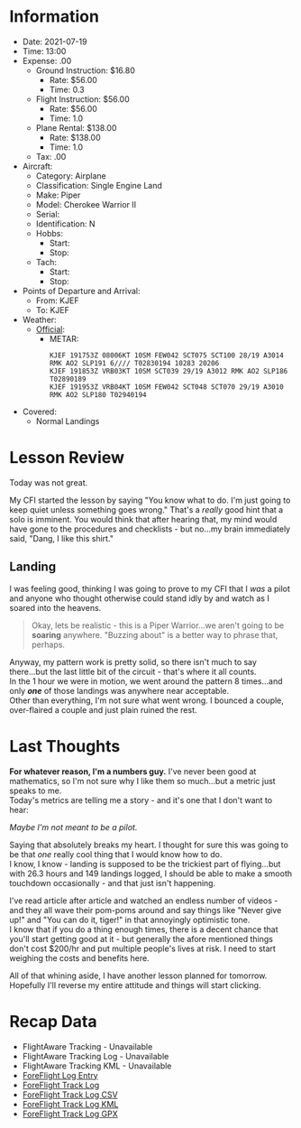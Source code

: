 # Information
- Date: 2021-07-19
- Time: 13:00
- Expense: .00
	- Ground Instruction: $16.80
		- Rate: $56.00
		- Time: 0.3
	- Flight Instruction: $56.00
		- Rate: $56.00
		- Time: 1.0
	- Plane Rental: $138.00
		- Rate: $138.00
		- Time: 1.0
	- Tax: .00
- Aircraft:
	- Category: Airplane
	- Classification: Single Engine Land
	- Make: Piper
	- Model: Cherokee Warrior II
	- Serial: 
	- Identification: N
	- Hobbs: 
		- Start: 
		- Stop: 
	- Tach: 
		- Start: 
		- Stop: 
- Points of Departure and Arrival:
	- From: KJEF
	- To: KJEF
- Weather:
	- [Official](http://aviationwxchartsarchive.com/product/metar):
		- METAR: 
			```
			KJEF 191753Z 08006KT 10SM FEW042 SCT075 SCT100 28/19 A3014 RMK AO2 SLP191 6//// T02830194 10283 20206
			KJEF 191853Z VRB03KT 10SM SCT039 29/19 A3012 RMK AO2 SLP186 T02890189
			KJEF 191953Z VRB04KT 10SM FEW042 SCT048 SCT070 29/19 A3010 RMK AO2 SLP180 T02940194
			```
- Covered:
	- Normal Landings
# Lesson Review
Today was not great.

My CFI started the lesson by saying "You know what to do. I'm just going to keep quiet unless something goes wrong."  That's a *really* good hint that a solo is imminent. You would think that after hearing that, my mind would have gone to the procedures and checklists - but no...my brain immediately said, "Dang, I like this shirt."
## Landing
I was feeling good, thinking I was going to prove to my CFI that I *was* a pilot and anyone who thought otherwise could stand idly by and watch as I soared into the heavens.
> Okay, lets be realistic - this is a Piper Warrior...we aren't going to be **soaring** anywhere. "Buzzing about" is a better way to phrase that, perhaps.

Anyway, my pattern work is pretty solid, so there isn't much to say there...but the last little bit of the circuit - that's where it all counts.<br />
In the 1 hour we were in motion, we went around the pattern 8 times...and only ***one*** of those landings was anywhere near acceptable.<br />
Other than everything, I'm not sure what went wrong.  I bounced a couple, over-flaired a couple and just plain ruined the rest.
# Last Thoughts
**For whatever reason, I'm a numbers guy.**
I've never been good at mathematics, so I'm not sure why I like them so much...but a metric just speaks to me.<br />
Today's metrics are telling me a story - and it's one that I don't want to hear:

*Maybe I'm not meant to be a pilot.*

Saying that absolutely breaks my heart.  I thought for sure this was going to be that *one* really cool thing that I would know how to do.<br />
I know, I know - landing is supposed to be the trickiest part of flying...but with 26.3 hours and 149 landings logged, I should be able to make a smooth touchdown occasionally - and that just isn't happening.

I've read article after article and watched an endless number of videos - and they all wave their pom-poms around and say things like "Never give up!" and "You can do it, tiger!" in that annoyingly optimistic tone.<br />
I know that if you do a thing enough times, there is a decent chance that you'll start getting good at it - but generally the afore mentioned things don't cost $200/hr and put multiple people's lives at risk. I need to start weighing the costs and benefits here.

All of that whining aside, I have another lesson planned for tomorrow.  Hopefully I'll reverse my entire attitude and things will start clicking.
# Recap Data
- FlightAware Tracking - Unavailable
- FlightAware Tracking Log - Unavailable
- FlightAware Tracking KML - Unavailable
- [ForeFlight Log Entry](https://plan.foreflight.com/summary/c754ae1ab66e461db826e76347be0323)
- [ForeFlight Track Log](https://plan.foreflight.com/s/track/8ADA9D69-7DCF-4F96-8BB7-FF18DEA377FE)
- [ForeFlight Track Log CSV](./supportData/2021-07-19.foreflight.tracklog.csv)
- [ForeFlight Track Log KML](./supportData/2021-07-19.foreflight.tracklog.kml)
- [ForeFlight Track Log GPX](./supportData/2021-07-19.foreflight.tracklog.gpx)